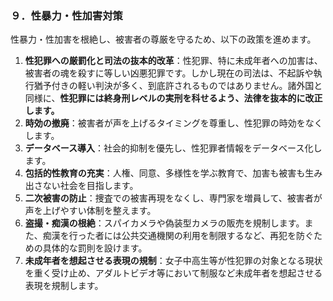 ### ９．性暴力・性加害対策

性暴力・性加害を根絶し、被害者の尊厳を守るため、以下の政策を進めます。

1.  **性犯罪への厳罰化と司法の抜本的改革**：性犯罪、特に未成年者への加害は、被害者の魂を殺すに等しい凶悪犯罪です。しかし現在の司法は、不起訴や執行猶予付きの軽い判決が多く、到底許されるものではありません。諸外国と同様に、**性犯罪には終身刑レベルの実刑を科せるよう、法律を抜本的に改正します。**
2.  **時効の撤廃**：被害者が声を上げるタイミングを尊重し、性犯罪の時効をなくします。
3.  **データベース導入**：社会的抑制を優先し、性犯罪者情報をデータベース化します。
4.  **包括的性教育の充実**：人権、同意、多様性を学ぶ教育で、加害も被害も生み出さない社会を目指します。
5.  **二次被害の防止**：捜査での被害再現をなくし、専門家を増員して、被害者が声を上げやすい体制を整えます。
6.  **盗撮・痴漢の根絶**：スパイカメラや偽装型カメラの販売を規制します。また、痴漢を行った者には公共交通機関の利用を制限するなど、再犯を防ぐための具体的な罰則を設けます。
7.  **未成年者を想起させる表現の規制**：女子中高生等が性犯罪の対象となる現状を重く受け止め、アダルトビデオ等において制服など未成年者を想起させる表現を規制します。